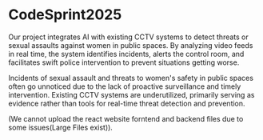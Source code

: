 # CodeSprint2025

Our project integrates AI with existing CCTV systems to detect threats or sexual assaults against women in public spaces. By analyzing video feeds in real time, the system identifies incidents, alerts the control room, and facilitates swift police intervention to prevent situations getting worse.

Incidents of sexual assault and threats to women's safety in public spaces often go unnoticed due to the lack of proactive surveillance and timely intervention. Existing CCTV systems are underutilized, primarily serving as evidence rather than tools for real-time threat detection and prevention.


(We cannot upload the react website forntend and backend files due to some issues(Large Files exist)).
